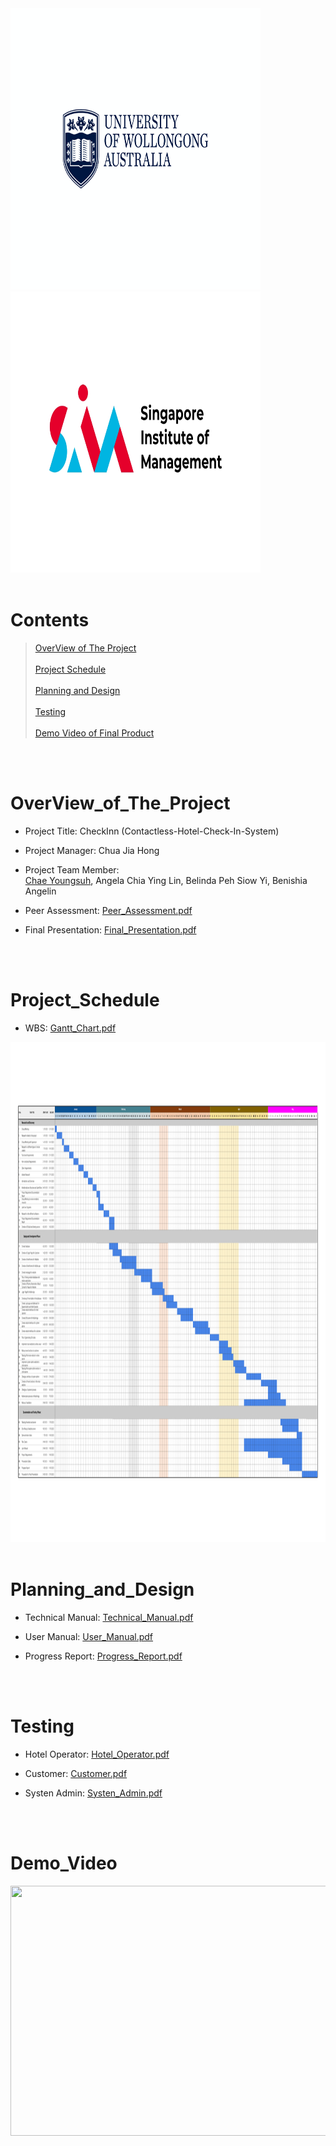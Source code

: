 <div>
  <img src="https://github.com/anica0206/Contactless-Hotel-Check-In-System/blob/main/doc/uow_logo.png"  width="400" height="450"/>
  <img src="https://github.com/anica0206/Contactless-Hotel-Check-In-System/blob/main/doc/sim_logo.jpg"  width="400" height="450"/>
</div>
                                            
<br>

# Contents


>[OverView of The Project](#OverView_of_The_Project)\
><br>
>[Project Schedule](#Project_Schedule)\
><br>
>[Planning and Design](#Planning_and_Design)\
><br>
>[Testing](#Testing)\
><br>
>[Demo Video of Final Product](#Demo_Video)
><br>


<br>
<br>

# OverView_of_The_Project

- Project Title: CheckInn (Contactless-Hotel-Check-In-System)
- Project Manager: Chua Jia Hong
- Project Team Member:<br>[Chae Youngsuh](https://github.com/anica0206), Angela Chia Ying Lin, Belinda Peh Siow Yi, Benishia Angelin

- Peer Assessment: [Peer_Assessment.pdf](https://github.com/anica0206/Contactless-Hotel-Check-In-System/blob/main/doc/Peer%20Assessment.pdf)
- Final Presentation: [Final_Presentation.pdf](https://github.com/anica0206/Contactless-Hotel-Check-In-System/blob/main/doc/Final%20Presentation.pdf)

<br>
<br>


# Project_Schedule

* WBS: [Gantt_Chart.pdf](https://github.com/anica0206/Contactless-Hotel-Check-In-System/blob/main/doc/Gantt%20chart.xlsx)
<img src="https://github.com/anica0206/Contactless-Hotel-Check-In-System/blob/main/doc/Gantt%20chart.png" height="800" width="1000"/>  
<br>
<br>


# Planning_and_Design

* Technical Manual: [Technical_Manual.pdf](https://github.com/anica0206/Contactless-Hotel-Check-In-System/blob/main/doc/Technical%20Manual.pdf)

* User Manual: [User_Manual.pdf](https://github.com/anica0206/Contactless-Hotel-Check-In-System/blob/main/doc/User%20Manual.pdf)

* Progress Report: [Progress_Report.pdf](https://github.com/anica0206/Contactless-Hotel-Check-In-System/blob/main/doc/Progress%20Report.pdf)

<br>
<br>

# Testing

* Hotel Operator: [Hotel_Operator.pdf](https://github.com/anica0206/Contactless-Hotel-Check-In-System/blob/main/doc/Test%20Case%20-%20Hotel%20Operator.pdf)

* Customer: [Customer.pdf](https://github.com/anica0206/Contactless-Hotel-Check-In-System/blob/main/doc/Test%20Case%20-%20Customer.pdf)

* Systen Admin: [Systen_Admin.pdf](https://github.com/anica0206/Contactless-Hotel-Check-In-System/blob/main/doc/Test%20Case%20-%20System%20Admin.pdf)

<br>
<br>

# Demo_Video

<img src="https://github.com/anica0206/Contactless-Hotel-Check-In-System/blob/main/doc/demo.gif"  width="800" height="400"/>



</details>
  

